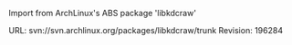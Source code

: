 Import from ArchLinux's ABS package 'libkdcraw'

URL: svn://svn.archlinux.org/packages/libkdcraw/trunk
Revision: 196284
